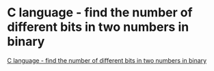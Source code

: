 # C language - find the number of different bits in two numbers in binary
[C language - find the number of different bits in two numbers in binary](https://aiwithcloud.com/2022/09/15/c_language___find_the_number_of_different_bits_in_two_numbers_in_binary/)